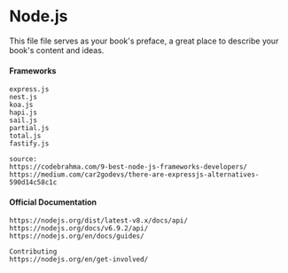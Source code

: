 # Node.js

This file file serves as your book's preface, a great place to describe your book's content and ideas.

#### Frameworks

```
express.js
nest.js
koa.js
hapi.js
sail.js
partial.js
total.js
fastify.js

source:
https://codebrahma.com/9-best-node-js-frameworks-developers/
https://medium.com/car2godevs/there-are-expressjs-alternatives-590d14c58c1c
```

#### Official Documentation

```
https://nodejs.org/dist/latest-v8.x/docs/api/
https://nodejs.org/docs/v6.9.2/api/
https://nodejs.org/en/docs/guides/

Contributing
https://nodejs.org/en/get-involved/
```

##### 



